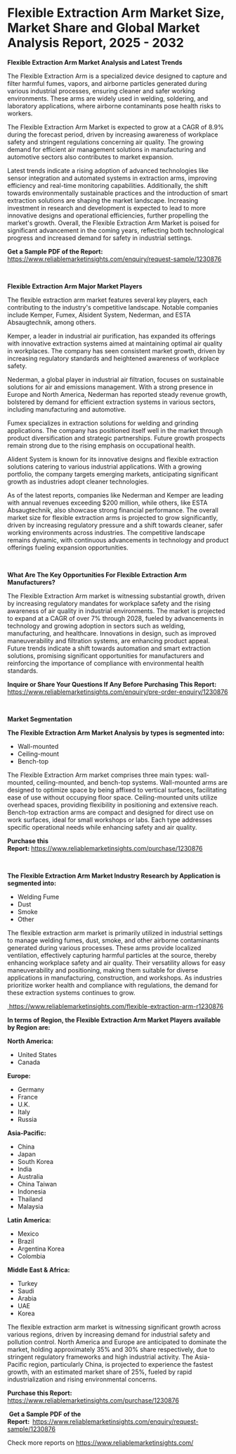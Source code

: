 <p><h1>Flexible Extraction Arm Market Size, Market Share and Global Market Analysis Report, 2025 - 2032</h1></p><p><strong>Flexible Extraction Arm Market Analysis and Latest Trends</strong></p>
<p><p>The Flexible Extraction Arm is a specialized device designed to capture and filter harmful fumes, vapors, and airborne particles generated during various industrial processes, ensuring cleaner and safer working environments. These arms are widely used in welding, soldering, and laboratory applications, where airborne contaminants pose health risks to workers. </p><p>The Flexible Extraction Arm Market is expected to grow at a CAGR of 8.9% during the forecast period, driven by increasing awareness of workplace safety and stringent regulations concerning air quality. The growing demand for efficient air management solutions in manufacturing and automotive sectors also contributes to market expansion. </p><p>Latest trends indicate a rising adoption of advanced technologies like sensor integration and automated systems in extraction arms, improving efficiency and real-time monitoring capabilities. Additionally, the shift towards environmentally sustainable practices and the introduction of smart extraction solutions are shaping the market landscape. Increasing investment in research and development is expected to lead to more innovative designs and operational efficiencies, further propelling the market's growth. Overall, the Flexible Extraction Arm Market is poised for significant advancement in the coming years, reflecting both technological progress and increased demand for safety in industrial settings.</p></p>
<p><strong>Get a Sample PDF of the Report:&nbsp;</strong> <a href="https://www.reliablemarketinsights.com/enquiry/request-sample/1230876?utm_campaign=3064&utm_medium=2&utm_source=Github&utm_content=ia&utm_term=09042025&utm_id=flexible-extraction-arm">https://www.reliablemarketinsights.com/enquiry/request-sample/1230876</a></p>
<p>&nbsp;</p>
<p><strong>Flexible Extraction Arm Major Market Players</strong></p>
<p><p>The flexible extraction arm market features several key players, each contributing to the industry's competitive landscape. Notable companies include Kemper, Fumex, Alsident System, Nederman, and ESTA Absaugtechnik, among others.</p><p>Kemper, a leader in industrial air purification, has expanded its offerings with innovative extraction systems aimed at maintaining optimal air quality in workplaces. The company has seen consistent market growth, driven by increasing regulatory standards and heightened awareness of workplace safety.</p><p>Nederman, a global player in industrial air filtration, focuses on sustainable solutions for air and emissions management. With a strong presence in Europe and North America, Nederman has reported steady revenue growth, bolstered by demand for efficient extraction systems in various sectors, including manufacturing and automotive.</p><p>Fumex specializes in extraction solutions for welding and grinding applications. The company has positioned itself well in the market through product diversification and strategic partnerships. Future growth prospects remain strong due to the rising emphasis on occupational health.</p><p>Alident System is known for its innovative designs and flexible extraction solutions catering to various industrial applications. With a growing portfolio, the company targets emerging markets, anticipating significant growth as industries adopt cleaner technologies.</p><p>As of the latest reports, companies like Nederman and Kemper are leading with annual revenues exceeding $200 million, while others, like ESTA Absaugtechnik, also showcase strong financial performance. The overall market size for flexible extraction arms is projected to grow significantly, driven by increasing regulatory pressure and a shift towards cleaner, safer working environments across industries. The competitive landscape remains dynamic, with continuous advancements in technology and product offerings fueling expansion opportunities.</p></p>
<p>&nbsp;</p>
<p><strong>What Are The Key Opportunities For Flexible Extraction Arm Manufacturers?</strong></p>
<p><p>The Flexible Extraction Arm market is witnessing substantial growth, driven by increasing regulatory mandates for workplace safety and the rising awareness of air quality in industrial environments. The market is projected to expand at a CAGR of over 7% through 2028, fueled by advancements in technology and growing adoption in sectors such as welding, manufacturing, and healthcare. Innovations in design, such as improved maneuverability and filtration systems, are enhancing product appeal. Future trends indicate a shift towards automation and smart extraction solutions, promising significant opportunities for manufacturers and reinforcing the importance of compliance with environmental health standards.</p></p>
<p><strong>Inquire or Share Your Questions If Any Before Purchasing This Report:</strong> <a href="https://www.reliablemarketinsights.com/enquiry/pre-order-enquiry/1230876?utm_campaign=3064&utm_medium=2&utm_source=Github&utm_content=ia&utm_term=09042025&utm_id=flexible-extraction-arm">https://www.reliablemarketinsights.com/enquiry/pre-order-enquiry/1230876</a></p>
<p>&nbsp;</p>
<p><strong>Market Segmentation</strong></p>
<p><strong>The Flexible Extraction Arm Market Analysis by types is segmented into:</strong></p>
<p><ul><li>Wall-mounted</li><li>Ceiling-mount</li><li>Bench-top</li></ul></p>
<p><p>The Flexible Extraction Arm market comprises three main types: wall-mounted, ceiling-mounted, and bench-top systems. Wall-mounted arms are designed to optimize space by being affixed to vertical surfaces, facilitating ease of use without occupying floor space. Ceiling-mounted units utilize overhead spaces, providing flexibility in positioning and extensive reach. Bench-top extraction arms are compact and designed for direct use on work surfaces, ideal for small workshops or labs. Each type addresses specific operational needs while enhancing safety and air quality.</p></p>
<p><strong>Purchase this Report:&nbsp;</strong><a href="https://www.reliablemarketinsights.com/purchase/1230876?utm_campaign=3064&utm_medium=2&utm_source=Github&utm_content=ia&utm_term=09042025&utm_id=flexible-extraction-arm">https://www.reliablemarketinsights.com/purchase/1230876</a></p>
<p>&nbsp;</p>
<p><strong>The Flexible Extraction Arm Market Industry Research by Application is segmented into:</strong></p>
<p><ul><li>Welding Fume</li><li>Dust</li><li>Smoke</li><li>Other</li></ul></p>
<p><p>The flexible extraction arm market is primarily utilized in industrial settings to manage welding fumes, dust, smoke, and other airborne contaminants generated during various processes. These arms provide localized ventilation, effectively capturing harmful particles at the source, thereby enhancing workplace safety and air quality. Their versatility allows for easy maneuverability and positioning, making them suitable for diverse applications in manufacturing, construction, and workshops. As industries prioritize worker health and compliance with regulations, the demand for these extraction systems continues to grow.</p></p>
<p><a href="https://www.reliablemarketinsights.com/flexible-extraction-arm-r1230876?utm_campaign=3064&utm_medium=2&utm_source=Github&utm_content=ia&utm_term=09042025&utm_id=flexible-extraction-arm">&nbsp;https://www.reliablemarketinsights.com/flexible-extraction-arm-r1230876</a></p>
<p><strong>In terms of Region, the Flexible Extraction Arm Market Players available by Region are:</strong></p>
<p>
    <p> <strong> North America: </strong>
        <ul>
            <li>United States</li>
            <li>Canada</li>
        </ul>
        </p> 
    <p> <strong> Europe: </strong>
        <ul>
            <li>Germany</li>
            <li>France</li>
            <li>U.K.</li>
            <li>Italy</li>
            <li>Russia</li>
        </ul>
        </p> 
    <p> <strong> Asia-Pacific: </strong>
        <ul>
            <li>China</li>
            <li>Japan</li>
            <li>South Korea</li>
            <li>India</li>
            <li>Australia</li>
            <li>China Taiwan</li>
            <li>Indonesia</li>
            <li>Thailand</li>
            <li>Malaysia</li>
        </ul>
        </p> 
    <p> <strong> Latin America: </strong>
        <ul>
            <li>Mexico</li>
            <li>Brazil</li>
            <li>Argentina Korea</li>
            <li>Colombia</li>
        </ul>
        </p> 
    <p> <strong> Middle East & Africa: </strong>
        <ul>
            <li>Turkey</li>
            <li>Saudi</li>
            <li>Arabia</li>
            <li>UAE</li>
            <li>Korea</li>
        </ul>
    </p>
    </p>
<p><p>The flexible extraction arm market is witnessing significant growth across various regions, driven by increasing demand for industrial safety and pollution control. North America and Europe are anticipated to dominate the market, holding approximately 35% and 30% share respectively, due to stringent regulatory frameworks and high industrial activity. The Asia-Pacific region, particularly China, is projected to experience the fastest growth, with an estimated market share of 25%, fueled by rapid industrialization and rising environmental concerns.</p></p>
<p><strong>Purchase this Report: </strong><a href="https://www.reliablemarketinsights.com/purchase/1230876?utm_campaign=3064&utm_medium=2&utm_source=Github&utm_content=ia&utm_term=09042025&utm_id=flexible-extraction-arm">https://www.reliablemarketinsights.com/purchase/1230876</a></p>
<p>&nbsp;<strong>Get a Sample PDF of the Report:&nbsp;&nbsp;</strong><a href="https://www.reliablemarketinsights.com/enquiry/request-sample/1230876?utm_campaign=3064&utm_medium=2&utm_source=Github&utm_content=ia&utm_term=09042025&utm_id=flexible-extraction-arm">https://www.reliablemarketinsights.com/enquiry/request-sample/1230876</a></p>
<p><strong></strong></p>
<p>Check more reports on <a href="https://www.reliablemarketinsights.com/?utm_campaign=3064&utm_medium=2&utm_source=Github&utm_content=ia&utm_term=09042025&utm_id=flexible-extraction-arm">https://www.reliablemarketinsights.com/</a></p>